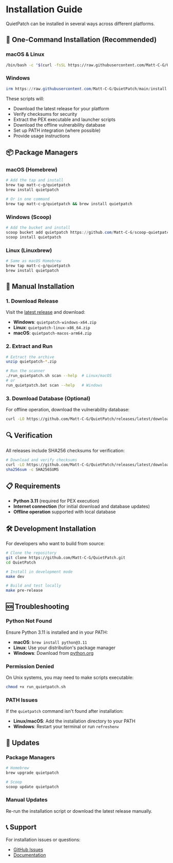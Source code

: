 # Installation Guide

QuietPatch can be installed in several ways across different platforms.

## 🚀 One-Command Installation (Recommended)

### macOS & Linux
```bash
/bin/bash -c "$(curl -fsSL https://raw.githubusercontent.com/Matt-C-G/QuietPatch/main/install.sh)"
```

### Windows
```powershell
irm https://raw.githubusercontent.com/Matt-C-G/QuietPatch/main/install.ps1 | iex
```

These scripts will:
- Download the latest release for your platform
- Verify checksums for security
- Extract the PEX executable and launcher scripts
- Download the offline vulnerability database
- Set up PATH integration (where possible)
- Provide usage instructions

## 📦 Package Managers

### macOS (Homebrew)
```bash
# Add the tap and install
brew tap matt-c-g/quietpatch
brew install quietpatch

# Or in one command
brew tap matt-c-g/quietpatch && brew install quietpatch
```

### Windows (Scoop)
```powershell
# Add the bucket and install
scoop bucket add quietpatch https://github.com/Matt-C-G/scoop-quietpatch
scoop install quietpatch
```

### Linux (Linuxbrew)
```bash
# Same as macOS Homebrew
brew tap matt-c-g/quietpatch
brew install quietpatch
```

## 🔧 Manual Installation

### 1. Download Release
Visit the [latest release](https://github.com/Matt-C-G/QuietPatch/releases/latest) and download:
- **Windows**: `quietpatch-windows-x64.zip`
- **Linux**: `quietpatch-linux-x86_64.zip`
- **macOS**: `quietpatch-macos-arm64.zip`

### 2. Extract and Run
```bash
# Extract the archive
unzip quietpatch-*.zip

# Run the scanner
./run_quietpatch.sh scan --help  # Linux/macOS
# or
run_quietpatch.bat scan --help   # Windows
```

### 3. Download Database (Optional)
For offline operation, download the vulnerability database:
```bash
curl -LO https://github.com/Matt-C-G/QuietPatch/releases/latest/download/db-latest.tar.zst
```

## 🔍 Verification

All releases include SHA256 checksums for verification:

```bash
# Download and verify checksums
curl -LO https://github.com/Matt-C-G/QuietPatch/releases/latest/download/SHA256SUMS
sha256sum -c SHA256SUMS
```

## 📋 Requirements

- **Python 3.11** (required for PEX execution)
- **Internet connection** (for initial download and database updates)
- **Offline operation** supported with local database

## 🛠️ Development Installation

For developers who want to build from source:

```bash
# Clone the repository
git clone https://github.com/Matt-C-G/QuietPatch.git
cd QuietPatch

# Install in development mode
make dev

# Build and test locally
make pre-release
```

## 🆘 Troubleshooting

### Python Not Found
Ensure Python 3.11 is installed and in your PATH:
- **macOS**: `brew install python@3.11`
- **Linux**: Use your distribution's package manager
- **Windows**: Download from [python.org](https://python.org)

### Permission Denied
On Unix systems, you may need to make scripts executable:
```bash
chmod +x run_quietpatch.sh
```

### PATH Issues
If the `quietpatch` command isn't found after installation:
- **Linux/macOS**: Add the installation directory to your PATH
- **Windows**: Restart your terminal or run `refreshenv`

## 🔄 Updates

### Package Managers
```bash
# Homebrew
brew upgrade quietpatch

# Scoop
scoop update quietpatch
```

### Manual Updates
Re-run the installation script or download the latest release manually.

## 📞 Support

For installation issues or questions:
- [GitHub Issues](https://github.com/Matt-C-G/QuietPatch/issues)
- [Documentation](https://github.com/Matt-C-G/QuietPatch#readme)
